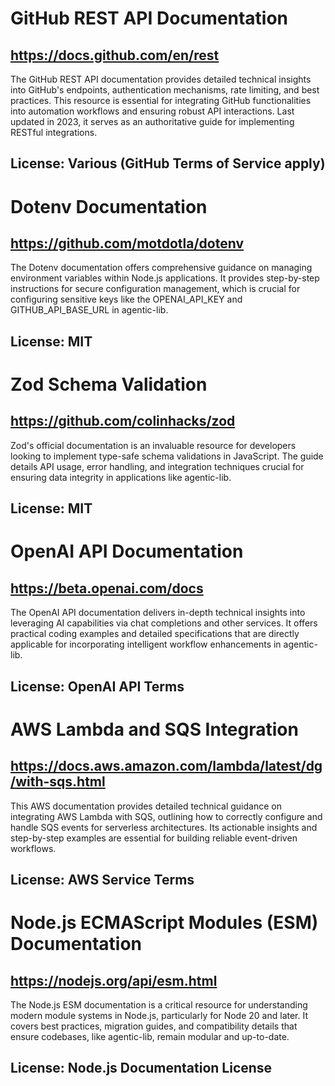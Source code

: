 # GitHub REST API Documentation
## https://docs.github.com/en/rest
The GitHub REST API documentation provides detailed technical insights into GitHub's endpoints, authentication mechanisms, rate limiting, and best practices. This resource is essential for integrating GitHub functionalities into automation workflows and ensuring robust API interactions. Last updated in 2023, it serves as an authoritative guide for implementing RESTful integrations.
## License: Various (GitHub Terms of Service apply)

# Dotenv Documentation
## https://github.com/motdotla/dotenv
The Dotenv documentation offers comprehensive guidance on managing environment variables within Node.js applications. It provides step-by-step instructions for secure configuration management, which is crucial for configuring sensitive keys like the OPENAI_API_KEY and GITHUB_API_BASE_URL in agentic-lib.
## License: MIT

# Zod Schema Validation
## https://github.com/colinhacks/zod
Zod's official documentation is an invaluable resource for developers looking to implement type-safe schema validations in JavaScript. The guide details API usage, error handling, and integration techniques crucial for ensuring data integrity in applications like agentic-lib.
## License: MIT

# OpenAI API Documentation
## https://beta.openai.com/docs
The OpenAI API documentation delivers in-depth technical insights into leveraging AI capabilities via chat completions and other services. It offers practical coding examples and detailed specifications that are directly applicable for incorporating intelligent workflow enhancements in agentic-lib.
## License: OpenAI API Terms

# AWS Lambda and SQS Integration
## https://docs.aws.amazon.com/lambda/latest/dg/with-sqs.html
This AWS documentation provides detailed technical guidance on integrating AWS Lambda with SQS, outlining how to correctly configure and handle SQS events for serverless architectures. Its actionable insights and step-by-step examples are essential for building reliable event-driven workflows.
## License: AWS Service Terms

# Node.js ECMAScript Modules (ESM) Documentation
## https://nodejs.org/api/esm.html
The Node.js ESM documentation is a critical resource for understanding modern module systems in Node.js, particularly for Node 20 and later. It covers best practices, migration guides, and compatibility details that ensure codebases, like agentic-lib, remain modular and up-to-date.
## License: Node.js Documentation License